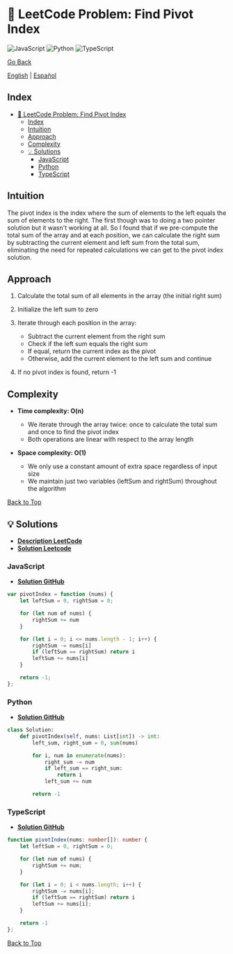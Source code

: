 # 🤔 LeetCode Problem: Find Pivot Index

![JavaScript](https://img.shields.io/badge/JavaScript-F7DF1E?logo=javascript&logoColor=black)
![Python](https://img.shields.io/badge/Python-3776AB?logo=python&logoColor=white)
![TypeScript](https://img.shields.io/badge/TypeScript-3178C6?logo=typescript&logoColor=white)

[Go Back](../README.md)

[English](./724.FindPivotIndex.md) | [Español](./724.FindPivotIndex-es.md)

## Index

- [🤔 LeetCode Problem: Find Pivot Index](#-leetcode-problem-find-pivot-index)
  - [Index](#index)
  - [Intuition](#intuition)
  - [Approach](#approach)
  - [Complexity](#complexity)
  - [💡 Solutions](#-solutions)
    - [JavaScript](#javascript)
    - [Python](#python)
    - [TypeScript](#typescript)

## Intuition

The pivot index is the index where the sum of elements to the left equals the sum of elements to the right.
The first though was to doing a two pointer solution but it wasn't working at all.
So I found that if we pre-compute the total sum of the array and at each position, we can calculate the right sum by subtracting the current element and left sum from the total sum, eliminating the need for repeated calculations we can get to the pivot index solution.

## Approach

1. Calculate the total sum of all elements in the array (the initial right sum)
2. Initialize the left sum to zero
3. Iterate through each position in the array:

    - Subtract the current element from the right sum
    - Check if the left sum equals the right sum
    - If equal, return the current index as the pivot
    - Otherwise, add the current element to the left sum and continue

4. If no pivot index is found, return -1

## Complexity

- **Time complexity: O(n)**

    - We iterate through the array twice: once to calculate the total sum and once to find the pivot index
    - Both operations are linear with respect to the array length

- **Space complexity: O(1)**

    - We only use a constant amount of extra space regardless of input size
    - We maintain just two variables (leftSum and rightSum) throughout the algorithm

[Back to Top](#index)

## 💡 Solutions

- **[Description LeetCode](https://leetcode.com/problems/find-pivot-index/description/)**
- **[Solution Leetcode](https://leetcode.com/problems/find-pivot-index/solutions/6649854/my-solution-by-danielpaez-dev-cjcp/)**

### JavaScript

- **[Solution GitHub](../solutions/JavaScript/724.FindPivotIndex.js)**

```javascript
var pivotIndex = function (nums) {
    let leftSum = 0, rightSum = 0;

    for (let num of nums) {
        rightSum += num
    }

    for (let i = 0; i <= nums.length - 1; i++) {
        rightSum -= nums[i]
        if (leftSum == rightSum) return i
        leftSum += nums[i]
    }

    return -1;
};
```

### Python

- **[Solution GitHub](../solutions/Python/724.FindPivotIndex.py)**

```python
class Solution:
    def pivotIndex(self, nums: List[int]) -> int:
        left_sum, right_sum = 0, sum(nums)

        for i, num in enumerate(nums):
            right_sum -= num
            if left_sum == right_sum:
                return i
            left_sum += num

        return -1
```

### TypeScript

- **[Solution GitHub](../solutions/TypeScript/724.FindPivotIndex.ts)**

```typescript
function pivotIndex(nums: number[]): number {
    let leftSum = 0, rightSum = 0;

    for (let num of nums) {
        rightSum += num;
    }

    for (let i = 0; i < nums.length; i++) {
        rightSum -= nums[i];
        if (leftSum == rightSum) return i
        leftSum += nums[i];
    }

    return -1
};
```

[Back to Top](#index)

